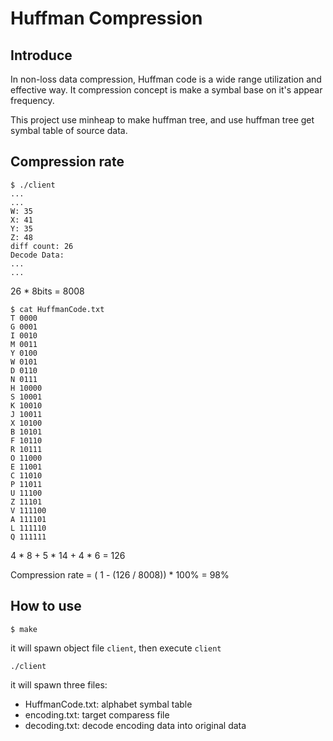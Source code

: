 # Huffman Compression

## Introduce 

In non-loss data compression, Huffman code is a wide range utilization and effective way. It compression concept is make a symbal base on it's appear frequency.

This project use minheap to make huffman tree, and use huffman tree get symbal table of source data.


## Compression rate

```
$ ./client
...
...
W: 35
X: 41
Y: 35
Z: 48
diff count: 26
Decode Data:
...
...
```

26 * 8bits = 8008

```
$ cat HuffmanCode.txt
T 0000
G 0001
I 0010
M 0011
Y 0100
W 0101
D 0110
N 0111
H 10000
S 10001
K 10010
J 10011
X 10100
B 10101
F 10110
R 10111
O 11000
E 11001
C 11010
P 11011
U 11100
Z 11101
V 111100
A 111101
L 111110
Q 111111
```

4 * 8 + 5 * 14 + 4 * 6 = 126

Compression rate = ( 1 - (126 / 8008)) * 100% = 98%


## How to use

```
$ make
```

it will spawn object file `client`, then execute `client`

```
./client
```

it will spawn three files:
- HuffmanCode.txt: alphabet symbal table
- encoding.txt: target comparess file
- decoding.txt: decode encoding data into original data





